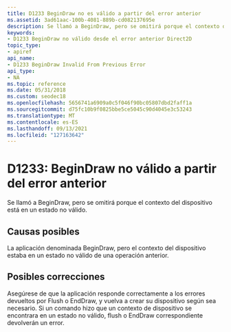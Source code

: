 ```yaml
---
title: D1233 BeginDraw no es válido a partir del error anterior
ms.assetid: 3ad61aac-100b-4081-889b-cd082137695e
description: Se llamó a BeginDraw, pero se omitirá porque el contexto del dispositivo está en un estado no válido.
keywords:
- D1233 BeginDraw no válido desde el error anterior Direct2D
topic_type:
- apiref
api_name:
- D1233 BeginDraw Invalid From Previous Error
api_type:
- NA
ms.topic: reference
ms.date: 05/31/2018
ms.custom: seodec18
ms.openlocfilehash: 5656741a6909a0c5f046f90bc05807dbd2faff1a
ms.sourcegitcommit: d75fc10b9f0825bbe5ce5045c90d4045e3c53243
ms.translationtype: MT
ms.contentlocale: es-ES
ms.lasthandoff: 09/13/2021
ms.locfileid: "127163642"
---
```

# <a name="d1233-begindraw-invalid-from-previous-error"></a>D1233: BeginDraw no válido a partir del error anterior

Se llamó a BeginDraw, pero se omitirá porque el contexto del dispositivo está en un estado no válido.






 

## <a name="possible-causes"></a>Causas posibles

La aplicación denominada BeginDraw, pero el contexto del dispositivo estaba en un estado no válido de una operación anterior.

## <a name="possible-fixes"></a>Posibles correcciones

Asegúrese de que la aplicación responde correctamente a los errores devueltos por Flush o EndDraw, y vuelva a crear su dispositivo según sea necesario. Si un comando hizo que un contexto de dispositivo se encontrara en un estado no válido, flush o EndDraw correspondiente devolverán un error.

 

 




